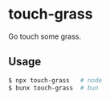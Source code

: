 # touch-grass

Go touch some grass.

## Usage

```bash
$ npx touch-grass   # node
$ bunx touch-grass  # bun
```

